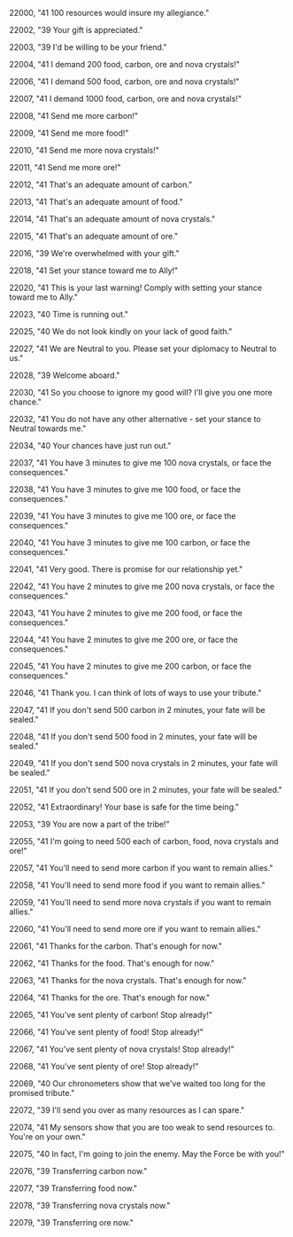 ﻿22000, "41 100 resources would insure my allegiance."

22002, "39 Your gift is appreciated."

22003, "39 I'd be willing to be your friend."

22004, "41 I demand 200 food, carbon, ore and nova crystals!"

22006, "41 I demand 500 food, carbon, ore and nova crystals!"

22007, "41 I demand 1000 food, carbon, ore and nova crystals!"

22008, "41 Send me more carbon!"

22009, "41 Send me more food!"

22010, "41 Send me more nova crystals!"

22011, "41 Send me more ore!"

22012, "41 That's an adequate amount of carbon."

22013, "41 That's an adequate amount of food."

22014, "41 That's an adequate amount of nova crystals."

22015, "41 That's an adequate amount of ore."

22016, "39 We're overwhelmed with your gift."

22018, "41 Set your stance toward me to Ally!"

22020, "41 This is your last warning!  Comply with setting your stance toward me to Ally."

22023, "40 Time is running out."

22025, "40 We do not look kindly on your lack of good faith."

22027, "41 We are Neutral to you.  Please set your diplomacy to Neutral to us."

22028, "39 Welcome aboard."

22030, "41 So you choose to ignore my good will?  I'll give you one more chance."

22032, "41 You do not have any other alternative - set your stance to Neutral towards me."

22034, "40 Your chances have just run out."

22037, "41 You have 3 minutes to give me 100 nova crystals, or face the consequences."

22038, "41 You have 3 minutes to give me 100 food, or face the consequences."

22039, "41 You have 3 minutes to give me 100 ore, or face the consequences."

22040, "41 You have 3 minutes to give me 100 carbon, or face the consequences."

22041, "41 Very good.  There is promise for our relationship yet."

22042, "41 You have 2 minutes to give me 200 nova crystals, or face the consequences."

22043, "41 You have 2 minutes to give me 200 food, or face the consequences."

22044, "41 You have 2 minutes to give me 200 ore, or face the consequences."

22045, "41 You have 2 minutes to give me 200 carbon, or face the consequences."

22046, "41 Thank you.  I can think of lots of ways to use your tribute."

22047, "41 If you don't send 500 carbon in 2 minutes, your fate will be sealed."

22048, "41 If you don't send 500 food in 2 minutes, your fate will be sealed."

22049, "41 If you don't send 500 nova crystals in 2 minutes, your fate will be sealed."

22051, "41 If you don't send 500 ore in 2 minutes, your fate will be sealed."

22052, "41 Extraordinary!  Your base is safe for the time being."

22053, "39 You are now a part of the tribe!"

22055, "41 I'm going to need 500 each of carbon, food, nova crystals and ore!"

22057, "41 You'll need to send more carbon if you want to remain allies."

22058, "41 You'll need to send more food if you want to remain allies."

22059, "41 You'll need to send more nova crystals if you want to remain allies."

22060, "41 You'll need to send more ore if you want to remain allies."

22061, "41 Thanks for the carbon.  That's enough for now."

22062, "41 Thanks for the food.  That's enough for now."

22063, "41 Thanks for the nova crystals.  That's enough for now."

22064, "41 Thanks for the ore.  That's enough for now."

22065, "41 You've sent plenty of carbon!  Stop already!"

22066, "41 You've sent plenty of food!  Stop already!"

22067, "41 You've sent plenty of nova crystals!  Stop already!"

22068, "41 You've sent plenty of ore!  Stop already!"

22069, "40 Our chronometers show that we've waited too long for the promised tribute."

22072, "39 I'll send you over as many resources as I can spare."

22074, "41 My sensors show that you are too weak to send resources to.  You're on your own."

22075, "40 In fact, I'm going to join the enemy.  May the Force be with you!"

22076, "39 Transferring carbon now."

22077, "39 Transferring food now."

22078, "39 Transferring nova crystals now."

22079, "39 Transferring ore now."

